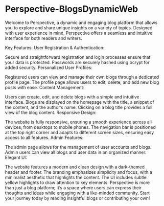 # Perspective-BlogsDynamicWeb

Welcome to Perspective, a dynamic and engaging blog platform that allows you to explore and share unique insights on a variety of topics. Designed with user experience in mind, Perspective offers a seamless and intuitive interface for both readers and writers.

Key Features:
User Registration & Authentication:

Secure and straightforward registration and login processes ensure that your data is protected.
Passwords are securely hashed using bcrypt for added security.
Personalized User Profiles:

Registered users can view and manage their own blogs through a dedicated profile page.
The profile page allows users to edit, delete, and add new blog posts with ease.
Content Management:

Users can create, edit, and delete blogs with a simple and intuitive interface.
Blogs are displayed on the homepage with the title, a snippet of the content, and the author’s name.
Clicking on a blog title provides a full view of the blog content.
Responsive Design:

The website is fully responsive, ensuring a smooth experience across all devices, from desktops to mobile phones.
The navigation bar is positioned at the top right corner and adapts to different screen sizes, ensuring easy access to all features.
Admin Features:

The admin page allows for the management of user accounts and blogs.
Admin users can view all blogs and user data in an organized manner.
Elegant UI:

The website features a modern and clean design with a dark-themed header and footer.
The branding emphasizes simplicity and focus, with a minimalist aesthetic that highlights the content.
The UI includes subtle yellow highlights to draw attention to key elements.
Perspective is more than just a blog platform; it’s a space where users can express their thoughts and ideas while engaging with a like-minded community. Start your journey today by reading insightful blogs or contributing your own!
